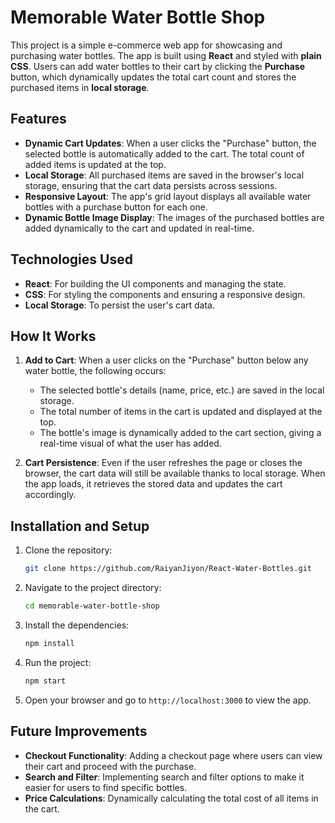# Memorable Water Bottle Shop

This project is a simple e-commerce web app for showcasing and purchasing water bottles. The app is built using **React** and styled with **plain CSS**. Users can add water bottles to their cart by clicking the **Purchase** button, which dynamically updates the total cart count and stores the purchased items in **local storage**.

## Features

- **Dynamic Cart Updates**: When a user clicks the "Purchase" button, the selected bottle is automatically added to the cart. The total count of added items is updated at the top.
- **Local Storage**: All purchased items are saved in the browser's local storage, ensuring that the cart data persists across sessions.
- **Responsive Layout**: The app's grid layout displays all available water bottles with a purchase button for each one.
- **Dynamic Bottle Image Display**: The images of the purchased bottles are added dynamically to the cart and updated in real-time.

## Technologies Used

- **React**: For building the UI components and managing the state.
- **CSS**: For styling the components and ensuring a responsive design.
- **Local Storage**: To persist the user's cart data.

## How It Works

1. **Add to Cart**: When a user clicks on the "Purchase" button below any water bottle, the following occurs:
   - The selected bottle's details (name, price, etc.) are saved in the local storage.
   - The total number of items in the cart is updated and displayed at the top.
   - The bottle's image is dynamically added to the cart section, giving a real-time visual of what the user has added.

2. **Cart Persistence**: Even if the user refreshes the page or closes the browser, the cart data will still be available thanks to local storage. When the app loads, it retrieves the stored data and updates the cart accordingly.

## Installation and Setup

1. Clone the repository:
   ```bash
   git clone https://github.com/RaiyanJiyon/React-Water-Bottles.git
   ```

2. Navigate to the project directory:
   ```bash
   cd memorable-water-bottle-shop
   ```

3. Install the dependencies:
   ```bash
   npm install
   ```

4. Run the project:
   ```bash
   npm start
   ```

5. Open your browser and go to `http://localhost:3000` to view the app.

## Future Improvements

- **Checkout Functionality**: Adding a checkout page where users can view their cart and proceed with the purchase.
- **Search and Filter**: Implementing search and filter options to make it easier for users to find specific bottles.
- **Price Calculations**: Dynamically calculating the total cost of all items in the cart.
